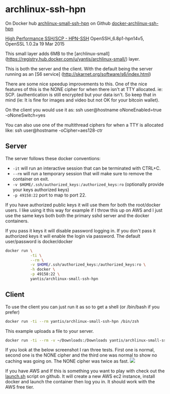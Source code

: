 # archlinux-ssh-hpn

On Docker hub [archlinux-small-ssh-hpn](https://registry.hub.docker.com/u/yantis/archlinux-small-ssh-hpn/)
on Github [docker-archlinux-ssh-hpn](https://github.com/yantis/docker-archlinux-ssh-hpn)

[High Performance SSH/SCP - HPN-SSH](http://www.psc.edu/index.php/hpn-ssh)
OpenSSH_6.8p1-hpn14v5, OpenSSL 1.0.2a 19 Mar 2015

This small layer adds 6MB to the [archlinux-small]
(https://registry.hub.docker.com/u/yantis/archlinux-small/) layer.

This is both the server and the client. With the default being the server running as an [S6 service]
(http://skarnet.org/software/s6/index.html)

There are some nice speedup improvements to this. One of the nice features of this is the NONE cipher
for when there isn't at TTY allocated. ie: SCP. (authentication is still encrypted but your data 
isn't. So keep that in mind (ie: It is fine for images and video but not OK for your bitcoin wallet).

On the client you would use it as:
ssh user@hostname oNoneEnabled=true -oNoneSwitch=yes

You can also use one of the multithread ciphers for when a TTY is allocated like:
ssh user@hostname -oCipher=aes128-ctr

## Server

The server follows these docker conventions:

* `-it` will run an interactive session that can be terminated with CTRL+C.
* `--rm` will run a temporary session that will make sure to remove the container on exit.
* `-v $HOME/.ssh/authorized_keys:/authorized_keys:ro` (optionally provide your keys authorized keys)
* `-p 49158:22` port to map to port 22.

If you have authorized public keys it will use them for both the root/docker users. I like using it
this way for example if I throw this up on AWS and I just use the same keys both both the primary
sshd server and the docker containers.

If you pass it keys it will disable password logging in. If you don't pass it authorized keys it
will enable the login via password.
The default user/password is docker/docker

```bash
docker run \
           -ti \
           --rm \
           -v $HOME/.ssh/authorized_keys:/authorized_keys:ro \
           -h docker \
           -p 49158:22 \
           yantis/archlinux-small-ssh-hpn
```


## Client

To use the client you can just run it as so to get a shell (or /bin/bash if you prefer)

```bash
docker run -ti --rm yantis/archlinux-small-ssh-hpn /bin/zsh
```

This example uploads a file to your server.

```bash
docker run -ti --rm -v ~/Downloads:/Downloads yantis/archlinux-small-ssh-hpn scp -P 49158 -oNoneEnabled=true -oNoneSwitch=yes /Downloads/alpine-3.1.3-x86_64.iso docker@monster:~/ 
```

If you look at the below screenshot I ran three tests. First one is normal, second one is the NONE
cipher and the third one was normal to show no caching was going on.
The NONE cipher was twice as fast.
![](http://yantis-scripts.s3.amazonaws.com/screenshot_20150408-053726.jpg)

If you have AWS and If this is something you want to play with check out the [launch.sh](https://github.com/yantis/docker-archlinux-ssh-hpn/blob/master/launch.sh)
script on github. It will create a new AWS ec2 instance, install docker and launch the container then log you in. It should work with the AWS free tier.
